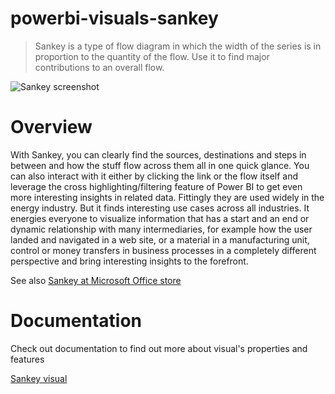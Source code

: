 # powerbi-visuals-sankey
> Sankey is a type of flow diagram in which the width of the series is in proportion to the quantity of the flow. Use it to find major contributions to an overall flow.

![Sankey screenshot](https://raw.githubusercontent.com/microsoft/powerbi-visuals-sankey/master/assets/screenshot.png)

# Overview

With Sankey, you can clearly find the sources, destinations and steps in between and how the stuff flow across them all in one quick glance. You can also interact with it either by clicking the link or the flow itself and leverage the cross highlighting/filtering feature of Power BI to get even more interesting insights in related data.
Fittingly they are used widely in the energy industry. But it finds interesting use cases across all industries. It energies everyone to visualize information that has a start and an end or dynamic relationship with many intermediaries, for example how the user landed and navigated in a web site, or a material in a manufacturing unit, control or money transfers in business processes in a completely different perspective and bring interesting insights to the forefront.

See also [Sankey at Microsoft Office store](https://store.office.com/en-us/app.aspx?assetid=WA104380777&sourcecorrid=23258f89-8fa4-47b4-ac8c-a1157b5cc3d2&searchapppos=0&ui=en-US&rs=en-US&ad=US&appredirect=false)

# Documentation

Check out documentation to find out more about visual's properties and features

[Sankey visual](https://microsoft.github.io/powerbi-visuals-sankey)
